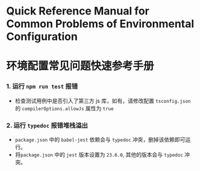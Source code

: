 # Quick Reference Manual for Common Problems of Environmental Configuration
# 环境配置常见问题快速参考手册

### 1. 运行 `npm run test` 报错
- 检查测试用例中是否引入了第三方 js 库，如有，请修改配置 `tsconfig.json` 的 `compilerOptions.allowJs` 属性为 `true`

### 2. 运行 `typedoc` 报错堆栈溢出
- `package.json` 中的 `babel-jest` 依赖会与 `typedoc` 冲突，删掉该依赖即可运行。
- 将`package.json` 中的 `jest` 版本设置为 `23.6.0`, 其他的版本会与 `typedoc` 冲突。